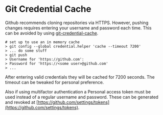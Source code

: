 # Git Credential Cache

Github recommends cloning repositories via HTTPS. However, pushing changes requires entering your username and password each time. This can be avoided by using [git-credential-cache](https://git-scm.com/docs/git-credential-cache).

```
# set up to use an in memory cache
> git config --global credential.helper 'cache --timeout 7200'
> ... do some stuff
> git push
> Username for 'https://github.com':
> Password for 'https://<some user>@github.com'
> ...
```

After entering valid credentials they will be cached for 7200 seconds. The timeout can be tweaked for personal preference. 

Also if using multifactor authentication a Personal access token must be used instead of a regular username and password. These can be generated and revoked at [https://github.com/settings/tokens](https://github.com/settings/tokens).



